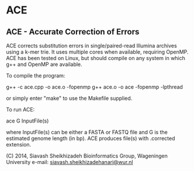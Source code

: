 ACE
===

ACE - Accurate Correction of Errors
-----------------------------------

ACE corrects substitution errors in single/paired-read Illumina archives
using a k-mer trie. It uses multiple cores when available, requiring OpenMP.
ACE has been tested on Linux, but should compile on any system in which g++
and OpenMP are available.

To compile the program:

  g++ -c ace.cpp -o ace.o -fopenmp
  g++ ace.o -o ace -fopenmp -lpthread

or simply enter "make" to use the Makefile supplied.

To run ACE:

  ace G InputFile(s)

where InputFile(s) can be either a FASTA or FASTQ file and G is the estimated genome 
length (in bp). ACE produces file(s) with .corrected extension.

(C) 2014, Siavash Sheikhizadeh
    Bioinformatics Group, Wageningen University
    e-mail: siavash.sheikhizadehanari@wur.nl

